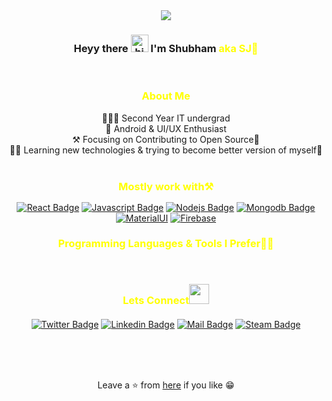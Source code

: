 <div align="center"><img src="https://res.cloudinary.com/sjdev/image/upload/v1618734904/Git-Readme/banner_she4lc.gif" ></div>

<h3 align="center">Heyy there <img src="https://user-images.githubusercontent.com/1303154/88677602-1635ba80-d120-11ea-84d8-d263ba5fc3c0.gif" width="28px" alt="hi"> I'm Shubham <span style="color:yellow;">aka SJ🤩</span> </h3>  
<br/>
<h3 align="center" style="color:yellow;" >About Me</h3>  
 <div align="center">
 👨🏻‍🎓 Second Year IT undergrad
<br>🤖 Android & UI/UX Enthusiast
<br>⚒️ Focusing on Contributing to Open Source💜
<br>👨‍💻 Learning new technologies & trying to become better version of myself💪
 </div>

<br/>

<h3 align="center" style="color:yellow;margin-bottom: 15px;" >Mostly work with⚒️</h3> 
<div align="center">

[![React Badge](https://img.shields.io/badge/-React-61DBFB?style=for-the-badge&labelColor=black&logo=react&logoColor=61DBFB)](#)  [![Javascript Badge](https://img.shields.io/badge/-Javascript-F0DB4F?style=for-the-badge&labelColor=black&logo=javascript&logoColor=F0DB4F)](#)  [![Nodejs Badge](https://img.shields.io/badge/-Nodejs-3C873A?style=for-the-badge&labelColor=black&logo=node.js&logoColor=3C873A)](#) [![Mongodb Badge](https://img.shields.io/badge/-Mongodb-fff?style=for-the-badge&labelColor=black&logo=mongodb&logoColor=3C873A)](#)
[![MaterialUI](https://img.shields.io/badge/Material--UI-0081CB?style=for-the-badge&logo=material-ui&logoColor=white)](#)
[![Firebase](https://img.shields.io/badge/Firebase-FFCB2B?style=for-the-badge&logo=firebase&logoColor=white)](#)

</div>

<h3 align="center" style="color:yellow;margin-bottom: 15px;"  >Programming Languages & Tools I Prefer👨‍💻 </h3>  


<br />

<h3 align="center" style="color:yellow;margin-bottom: 20px;" >Lets Connect<img src="https://raw.githubusercontent.com/ShahriarShafin/ShahriarShafin/main/Assets/handshake.gif" height="32px" style="margin-bottom: -5px;"  > </h3>  
<div align="center" >

[![Twitter Badge](https://img.shields.io/badge/-Twitter-1ca0f1?style=flat&labelColor=white&logo=twitter&logoColor=1ca0f1&link=https://twitter.com/ShubhamSj077)](https://twitter.com/ShubhamSj077)
[![Linkedin Badge](https://img.shields.io/badge/-Linkedin-0e76a8?style=flat&labelColor=white&logo=linkedin&logoColor=0e76a8)](https://www.linkedin.com/in/shubham-jadhav-77a588192/)
[![Mail Badge](https://img.shields.io/badge/-Gmail-c0392b?style=flat&labelColor=white&logo=gmail&logoColor=c0392b)](mailto:shubhamsj077@gmail.com)
[![Steam Badge](https://img.shields.io/badge/-Steam-152C59?style=flat&labelColor=white&logo=steam&logoColor=0275AA)](https://steamcommunity.com/id/CrazySJ/)

</p>
<br/>

<br/>
<br/>

Leave a ⭐ from [here](https://github.com/ShubhamSj07/SJ-Theme) if you like 😁

</p>